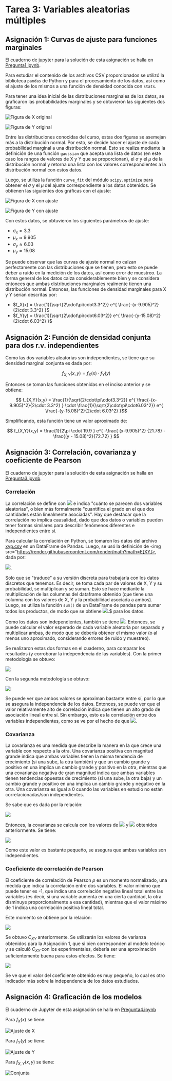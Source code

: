 # Tarea 3: Variables aleatorias múltiples

## Asignación 1: Curvas de ajuste para funciones marginales

El cuaderno de jupyter para la solución de esta asignación se halla en [Pregunta1.ipynb](Pregunta1.ipynb).

Para estudiar el contenido de los archivos CSV proporcionados se utilizó la biblioteca `pandas` de Python y para el procesamiento de los datos, así como el ajuste de los mismos a una función de densidad conocida con `stats`.  

Para tener una idea inicial de las distribuciones marginales de los datos, se graficaron las probabilidades marginales y se obtuvieron las siguientes dos figuras:

![Figura de X original](img/xInitPlot.png)

![Figura de Y original](img/yInitPlot.png)

Entre las distribuciones conocidas del curso, estas dos figuras se asemejan más a la distribución normal. Por esto, se decide hacer el ajuste de cada probabilidad marginal a una distribución normal. Esto se realiza mediante la definición de una función `gaussian` que acepta una lista de datos (en este caso los rangos de valores de X y Y que se proporcionan), el $\sigma$ y el $\mu$ de la distribución normal y retorna una lista con los valores correspondientes a la distribución normal con estos datos.  

Luego, se utiliza la función `curve_fit` del módulo `scipy.optimize` para obtener el $\sigma$ y el $\mu$ del ajuste correspondiente a los datos obtenidos. Se obtienen las siguientes dos gráficas con el ajuste:  

![Figura de X con ajuste](img/xFit.png)

![Figura de Y con ajuste](img/yFit.png)

Con estos datos, se obtuvieron los siguientes parámetros de ajuste:  

- $\sigma_x \approx 3.3$
- $\mu_x \approx 9.905$
- $\sigma_y \approx 6.03$
- $\mu_y \approx 15.08$

Se puede observar que las curvas de ajuste normal no calzan perfectamente con las distribuciones que se tienen, pero esto se puede deber a ruido en la medición de los datos, así como error de muestreo. La forma general de los datos calza considerablemente bien y se considera entonces que ambas distribuciones marginales realmente tienen una distribución normal. Entonces, las funciones de densidad marginales para X y Y serían descritas por:  

- $f_X(x) = \frac{1}{\sqrt{2\cdot\pi\cdot3.3^2}} e^{ \frac{-(x-9.905)^2}{2\cdot 3.3^2} }$  
- $f_Y(y) = \frac{1}{\sqrt{2\cdot\pi\cdot6.03^2}} e^{ \frac{-(y-15.08)^2}{2\cdot 6.03^2} }$  

## Asignación 2: Función de densidad conjunta para dos r.v. independientes

Como las dos variables aleatorias son independientes, se tiene que su densidad marginal conjunta es dada por:

$$f_{X,Y}(x,y) = f_X(x)\cdot f_Y(y)$$  

Entonces se toman las funciones obtenidas en el inciso anterior y se obtiene:  

$$ f_{X,Y}(x,y) = \frac{1}{\sqrt{2\cdot\pi\cdot3.3^2}} e^{ \frac{-(x-9.905)^2}{2\cdot 3.3^2} } \cdot \frac{1}{\sqrt{2\cdot\pi\cdot6.03^2}} e^{ \frac{-(y-15.08)^2}{2\cdot 6.03^2} }$$

Simplificando, esta función tiene un valor aproximado de:  

$$ f_{X,Y}(x,y) = \frac{1}{2\pi \cdot 19.9 } e^{ -\frac{ (x-9.905)^2} {21.78}  - \frac{(y - 15.08)^2}{72.72} } $$

## Asignación 3: Correlación, covarianza y coeficiente de Pearson

El cuaderno de jupyter para la solución de esta asignación se halla en [Pregunta3.ipynb](Pregunta3.ipynb).

### Correlación

La correlación se define con <img src="https://render.githubusercontent.com/render/math?math=R_{XY} = E[XY]"> e indica "cuánto se parecen dos variables aleatorias", o bien más formalmente "cuantifica el grado en el que dos cantidades están linealmente asociadas". Hay que destacar que la correlación no implica causalidad, dado que dos datos o variables pueden tener formas similares para describir fenómenos diferentes e independientes entre sí. 

Para calcular la correlación en Python, se tomaron los datos del archivo [xyp.csv](xyp.csv) en un DataFrame de Pandas. Luego, se usó la definición de <img src="https://render.githubusercontent.com/render/math?math=E[XY]>, dada por:

<img src="https://render.githubusercontent.com/render/math?math=\int_{-\infty}^\infty \int_{-\infty}^\infty xyf_{X,Y}(x,y) ~dx~dy">.

Solo que se "traduce" a su versión discreta para trabajarla con los datos discretos que tenemos. Es decir, se toma cada par de valores de X, Y y su probabilidad, se multiplican y se suman. Esto se hace mediante la multiplicación de las columnas del dataframe obtenido (que tiene una columna con los valores de X, Y y la probabilidad asociada a ambos). Luego, se utiliza la función `sum()` de un DataFrame de pandas para sumar todos los productos, de modo que se obtiene <img src="https://render.githubusercontent.com/render/math?math=E[XY]">.$ para los datos.  

Como los datos son independientes, también se tiene <img src="https://render.githubusercontent.com/render/math?math=E[XY] = E[X][Y]">. Entonces, se puede calcular el valor esperado de cada variable aleatoria por separado y multiplicar ambas, de modo que se debería obtener el mismo valor (o al menos uno aproximado, considerando errores de ruido y muestreo).  

Se realizaron estas dos formas en el cuaderno, para comparar los resultados (y corroborar la independencia de las variables). Con la primer metodología se obtuvo:

<img src="https://render.githubusercontent.com/render/math?math=E[XY] \approx 149.54">

Con la segunda metodología se obtuvo:

<img src="https://render.githubusercontent.com/render/math?math=E[X]E[Y] \approx 149,48">

Se puede ver que ambos valores se aproximan bastante entre sí, por lo que se asegura la independencia de los datos. Entonces, se puede ver que el valor relativamente alto de correlación indica que tienen un alto grado de asociación lineal entre sí. Sin embargo, esto es la correlación entre dos variables independientes, como se ve por el hecho de que <img src="https://render.githubusercontent.com/render/math?math=E[XY] \approx E[X][Y]">.

### Covarianza
La covarianza es una medida que describe la manera en la que crece una variable con respecto a la otra. Una covarianza positiva con magnitud grande indica que ambas variables tienen la misma tendencia de crecimiento (si una sube, la otra también) y que un cambio grande y positivo en una implica un cambio grande y positivo en la otra, mientras que una covarianza negativa de gran magnitud indica que ambas variables tienen tendencias opuestas de crecimiento (si una sube, la otra baja) y un cambio grande y positivo en una implica un cambio grande y negativo en la otra. Una covarianza es igual a 0 cuando las variables en estudio no están correlacionadas/son independientes.

Se sabe que es dada por la relación:

<img src="https://render.githubusercontent.com/render/math?math=C_{XY} =  E[(X - \overline{X})][(Y - \overline{Y})] = R_{XY} - E[X]E[Y]">

Entonces, la covarianza se calcula con los valores de <img src="https://render.githubusercontent.com/render/math?math=E[XY]"> y  <img src="https://render.githubusercontent.com/render/math?math=E[X][Y]"> obtenidos anteriormente. Se tiene:

<img src="https://render.githubusercontent.com/render/math?math=C_{XY} \approx 149.54 - 149.48 = 0.06">

Como este valor es bastante pequeño, se asegura que ambas variables son independientes.

### Coeficiente de correlación de Pearson

El coeficiente de correlación de Pearson $\rho$ es un momento normalizado, una medida que indica la correlación entre dos variables. El valor mínimo que puede tener es -1, que indica una correlación negativa lineal total entre las variables (es decir, si una variable aumenta en una cierta cantidad, la otra disminuye proporcionalmente a esa cantidad), mientras que el valor máximo de 1 indica una correlación positiva lineal total.

Este momento se obtiene por la relación:

<img src="https://render.githubusercontent.com/render/math?math=\rho = \frac{E[(X-\overline{X})] E[Y-\overline{Y}]}{\sigma_x\sigma_y} = \frac{C_{XY}}{\sigma_x \sigma_y}">

Se obtuvo $C_{XY}$ anteriormente. Se utilizarán los valores de varianza obtenidos para la Asignación 1, que si bien corresponden al modelo teórico y se calculó $C_{XY}$ con los experimentales, debería ser una aproximación suficientemente buena para estos efectos. Se tiene:

<img src="https://render.githubusercontent.com/render/math?math=\rho \approx \frac{0.06}{3.3\cdot6.03} \approx 3.015 \cdot 10^{-3}">

Se ve que el valor del coeficiente obtenido es muy pequeño, lo cual es otro indicador más sobre la independencia de los datos estudiados.

## Asignación 4: Graficación de los modelos

El cuaderno de Jupyter de esta asignación se halla en [Pregunta4.ipynb](Pregunta4.ipynb)

Para $f_X(x)$ se tiene:

![Ajuste de X](img/xTheoCurve.png)

Para $f_Y(y)$ se tiene:

![Ajuste de Y](img/yTheoCurve.png)

Para $f_{X,Y}(x,y)$ se tiene:

![Conjunta](img/zTheoCurve.png)